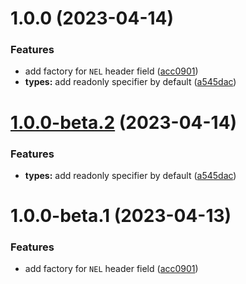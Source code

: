 # 1.0.0 (2023-04-14)


### Features

* add factory for `NEL` header field ([acc0901](https://github.com/httpland/nel-middleware/commit/acc0901c9cc0290c07947cfbd49ca575cae660d3))
* **types:** add readonly specifier by default ([a545dac](https://github.com/httpland/nel-middleware/commit/a545dac00fbe7795d02a4f927a531bd62c3cffc8))

# [1.0.0-beta.2](https://github.com/httpland/nel-middleware/compare/1.0.0-beta.1...1.0.0-beta.2) (2023-04-14)


### Features

* **types:** add readonly specifier by default ([a545dac](https://github.com/httpland/nel-middleware/commit/a545dac00fbe7795d02a4f927a531bd62c3cffc8))

# 1.0.0-beta.1 (2023-04-13)


### Features

* add factory for `NEL` header field ([acc0901](https://github.com/httpland/nel-middleware/commit/acc0901c9cc0290c07947cfbd49ca575cae660d3))
